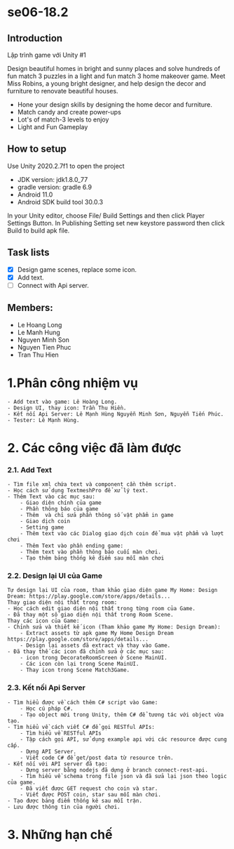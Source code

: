 # se06-18.2

## Introduction 
Lập trình game với Unity #1

Design beautiful homes in bright and sunny places and solve 
hundreds of fun match 3 puzzles in a light and fun match 3 home 
makeover game.
Meet Miss Robins, a young bright designer, and help design the 
decor and furniture to renovate beautiful houses.
- Hone your design skills by designing the home decor and 
furniture.
- Match candy and create power-ups
- Lot's of match-3 levels to enjoy
- Light and Fun Gameplay

## How to setup

Use Unity 2020.2.7f1 to open the project
- JDK version: jdk1.8.0_77
- gradle version: gradle 6.9
- Android 11.0 
- Android SDK build tool 30.0.3

In your Unity editor, choose File/ Build Settings and then click 
Player Settings Button. In Publishing Setting set new keystore password then click Build to build apk file.

## Task lists
- [x] Design game scenes, replace some icon.
- [x] Add text.
- [ ] Connect with Api server.

## Members:
- Le Hoang Long
- Le Manh Hung
- Nguyen Minh Son
- Nguyen Tien Phuc
- Tran Thu Hien

# 1.Phân công nhiệm vụ
    - Add text vào game: Lê Hoàng Long.
    - Design UI, thay icon: Trần Thu Hiền.
    - Kết nối Api Server: Lê Mạnh Hùng Nguyễn Minh Sơn, Nguyễn Tiến Phúc.
    - Tester: Lê Mạnh Hùng.
# 2. Các công việc đã làm được
### 2.1. Add Text
    - Tìm file xml chứa text và component cần thêm script.
    - Học cách sử dụng TextmeshPro để xử lý text.
    - Thêm Text vào các mục sau:
        - Giao diện chính của game
        - Phần thông báo của game
        - Thêm  và chỉ sửa phần thông số vật phẩm in game
        - Giao dịch coin
        - Setting game
        - Thêm text vào các Dialog giao dịch coin để mua vật phẩm và lượt chơi
        - Thêm Text vào phần ending game:
        - Thêm text vào phần thông báo cuối màn chơi.
        - Tạo thêm bảng thống kê điểm sau mỗi màn chơi
### 2.2. Design lại UI của Game
    Tự design lại UI của room, tham khảo giao diện game My Home: Design Dream: https://play.google.com/store/apps/details...
    Thay giao diện nội thất trong room:
    - Học cách edit giao diện nội thất trong từng room của Game.
    - Đã thay một số giao diện nội thất trong Room Scene. 
    Thay các icon của Game:
    - Chỉnh sửa và thiết kế icon (Tham khảo game My Home: Design Dream):
        - Extract assets từ apk game My Home Design Dream https://play.google.com/store/apps/details...
        - Design lại assets đã extract và thay vào Game.
    - Đã thay thế các icon đã chỉnh sửa ở các mục sau:
        - icon trong DecorateRoomScreen ở Scene MainUI.
        - Các icon còn lại trong Scene MainUI.
        - Thay icon trong Scene Match3Game.
### 2.3. Kết nối Api Server
    - Tìm hiểu được về cách thêm C# script vào Game:
        - Học cú pháp C#.
        - Tạo object mới trong Unity, thêm C# để tương tác với object vừa tạo.
    - Tìm hiểu về cách viết C# để gọi RESTful APIs:
        - Tìm hiểu về RESTful APIs
        - Tập cách gọi API, sử dụng example api với các resource được cung cấp.
        - Dựng API Server.
        - Viết code C# để get/post data từ resource trên.
    - Kết nối với API server đã tạo:
        - Dựng server bằng nodejs đã dựng ở branch connect-rest-api.
        - Tìm hiểu về schema trong file json và đã sửa lại json theo logic của game.
        - Đã viết được GET request cho coin và star.
        - Viết được POST coin, star sau mỗi màn chơi.
    - Tạo được bảng điểm thống kê sau mỗi trận.
    - Lưu được thông tin của người chơi.
# 3. Những hạn chế

